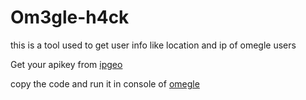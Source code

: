 # Om3gle-h4ck
this is a tool used to get user info like location and ip of omegle users 

Get your apikey from [ipgeo](https://app.ipgeolocation.io/)

copy the code and run it in console of [omegle](http://www.omegle.com/)

